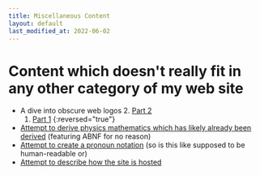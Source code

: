 ```yaml
---
title: Miscellaneous Content
layout: default
last_modified_at: 2022-06-02
---
```

# Content which doesn't really fit in any other category of my web site

- A dive into obscure web logos
  2. [Part 2](/2021/10/06/obscure-web-logos-part-2)
  1. [Part 1](/2021/09/27/obscure-web-logos)
  {:reversed="true"}
- [Attempt to derive physics mathematics which has likely already been derived](/2021/09/11/vectors-physics) (featuring ABNF for no reason)
- [Attempt to create a pronoun notation](/2021/06/16/pronoun-notation) (so is this like supposed to be human-readable or)
- [Attempt to describe how the site is hosted](/site-setup)

